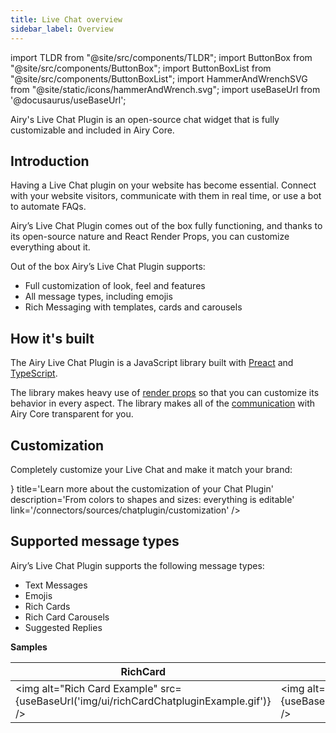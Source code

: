 ```yaml
---
title: Live Chat overview
sidebar_label: Overview
---
```


import TLDR from "@site/src/components/TLDR";
import ButtonBox from "@site/src/components/ButtonBox";
import ButtonBoxList from "@site/src/components/ButtonBoxList";
import HammerAndWrenchSVG from "@site/static/icons/hammerAndWrench.svg";
import useBaseUrl from '@docusaurus/useBaseUrl';

<TLDR>

Airy's Live Chat Plugin is an open-source chat widget that is fully customizable
and included in Airy Core.

 </TLDR>

## Introduction

Having a Live Chat plugin on your website has become essential. Connect with
your website visitors, communicate with them in real time, or use a bot to
automate FAQs.

Airy’s Live Chat Plugin comes out of the box fully functioning, and thanks to its
open-source nature and React Render Props, you can customize everything about it.

Out of the box Airy’s Live Chat Plugin supports:

- Full customization of look, feel and features
- All message types, including emojis
- Rich Messaging with templates, cards and carousels

## How it's built

The Airy Live Chat Plugin is a JavaScript library built with
[Preact](https://preactjs.com/) and
[TypeScript](https://www.typescriptlang.org/).

The library makes heavy use of [render
props](https://reactjs.org/docs/render-props.html) so that you can customize its
behavior in every aspect. The library makes all of the
[communication](/api/endpoints/chatplugin.md) with Airy Core transparent for
you.

## Customization

Completely customize your Live Chat and make it match your brand:

<ButtonBoxList>
<ButtonBox
    icon={<HammerAndWrenchSVG />}
    title='Learn more about the customization of your Chat Plugin'
    description='From colors to shapes and sizes: everything is editable'
    link='/connectors/sources/chatplugin/customization'
/>
</ButtonBoxList>

## Supported message types

Airy’s Live Chat Plugin supports the following message types:

- Text Messages
- Emojis
- Rich Cards
- Rich Card Carousels
- Suggested Replies

**Samples**

| RichCard                                                                                 | RichCardCarousel                                                                                          | Emojis                                                                  |
| ---------------------------------------------------------------------------------------- | --------------------------------------------------------------------------------------------------------- | ----------------------------------------------------------------------- |
| <img alt="Rich Card Example" src={useBaseUrl('img/ui/richCardChatpluginExample.gif')} /> | <img alt="Rich Card Carousel Example" src={useBaseUrl('img/ui/richCardCarouselChatpluginExample.gif')} /> | <img alt="Emoji Example" src={useBaseUrl('img/ui/emojiExample.png')} /> |
